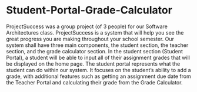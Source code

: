 # Student-Portal-Grade-Calculator

ProjectSuccess was a group project (of 3 people) for our Software Architectures class. ProjectSuccess is a system that will help you see the great progress you are making throughout your school semester. Our system shall have three main components, the student section, the teacher section, and the grade calculator section. In the student section (Student Portal), a student will be able to input all of their assignment grades that will be displayed on the home page. The student portal represents what the student can do within our system. It focuses on the student’s ability to add a grade, with additional features such as getting an assignment due date from the Teacher Portal and calculating their grade from the Grade Calculator. 
